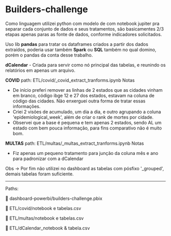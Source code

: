 # Builders-challenge

Como linguagem utilizei python com modelo de com notebook jupiter pra separar cada conjunto de dados e seus tratamentos, são basicamentes 2/3 etapas apenas paras as fonte de dados, conforme indicadores solicitados.

Uso lib **pandas** para tratar os dataframes criados a partir dos dados extraídos, poderia usar também **Spark** ou **SQL** também no qual domino, porém o pandas da conta desse trabalho.

**dCalendar** - Criada para servir como nó principal das tabelas, e reunindo os relatórios em apenas um arquivo.

**COVID**
path: ETL/covid/_covid_extract_tranforms.ipynb
Notas
- De início preferi remover as linhas de 2 estados que as cidades vinham em branco, código ibge 12 e 27 dos estados, estavam na coluna de código das cidades. Não enxerguei outra forma de tratar essas informações.
- Criei 2 visões de acumulado, um dia a dia, e outro agrupando a coluna 'epidemiological_week', além de criar o rank de mortes por cidade.
- Observei que a base é pequena e tem apenas 2 estados, sendo AL um estado com bem pouca informação, para fins comparativo não é muito bom.

**MULTAS** 
path: ETL/multas/_multas_extract_tranforms.ipynb
Notas
- Fiz apenas um pequeno tratamento para junção da coluna mês e ano para padronizar com a dCalendar

Obs -> Por fim não utilizei no dashboard as tabelas com pósfixo '_grouped', demais tabelas foram suficiente.

---

Paths:

📂 dashboard-powerbi/builders-challenge.pbix

📂 ETL/covid/notebook e tabelas.csv

📂 ETL/multas/notebook e tabelas.csv

📂 ETL/dCalendar_notebook & tabela.csv


